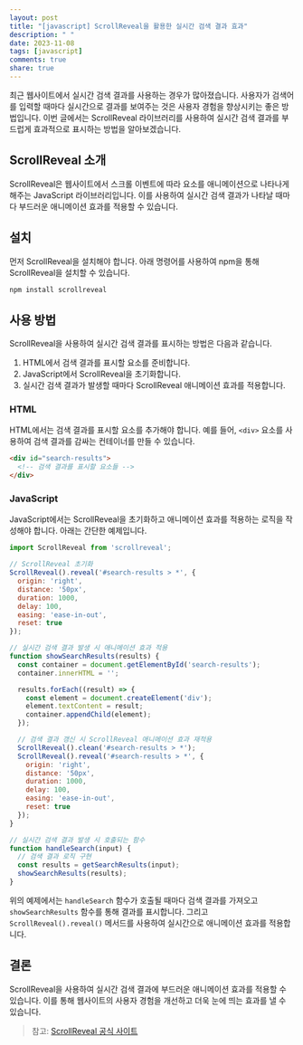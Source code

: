 ```yaml
---
layout: post
title: "[javascript] ScrollReveal을 활용한 실시간 검색 결과 효과"
description: " "
date: 2023-11-08
tags: [javascript]
comments: true
share: true
---
```


최근 웹사이트에서 실시간 검색 결과를 사용하는 경우가 많아졌습니다. 사용자가 검색어를 입력할 때마다 실시간으로 결과를 보여주는 것은 사용자 경험을 향상시키는 좋은 방법입니다. 이번 글에서는 ScrollReveal 라이브러리를 사용하여 실시간 검색 결과를 부드럽게 효과적으로 표시하는 방법을 알아보겠습니다.

## ScrollReveal 소개

ScrollReveal은 웹사이트에서 스크롤 이벤트에 따라 요소를 애니메이션으로 나타나게 해주는 JavaScript 라이브러리입니다. 이를 사용하여 실시간 검색 결과가 나타날 때마다 부드러운 애니메이션 효과를 적용할 수 있습니다.

## 설치

먼저 ScrollReveal을 설치해야 합니다. 아래 명령어를 사용하여 npm을 통해 ScrollReveal을 설치할 수 있습니다.

```javascript
npm install scrollreveal
```

## 사용 방법

ScrollReveal을 사용하여 실시간 검색 결과를 표시하는 방법은 다음과 같습니다.

1. HTML에서 검색 결과를 표시할 요소를 준비합니다.
2. JavaScript에서 ScrollReveal을 초기화합니다.
3. 실시간 검색 결과가 발생할 때마다 ScrollReveal 애니메이션 효과를 적용합니다.

### HTML

HTML에서는 검색 결과를 표시할 요소를 추가해야 합니다. 예를 들어, `<div>` 요소를 사용하여 검색 결과를 감싸는 컨테이너를 만들 수 있습니다.

```html
<div id="search-results">
  <!-- 검색 결과를 표시할 요소들 -->
</div>
```

### JavaScript

JavaScript에서는 ScrollReveal을 초기화하고 애니메이션 효과를 적용하는 로직을 작성해야 합니다. 아래는 간단한 예제입니다.

```javascript
import ScrollReveal from 'scrollreveal';

// ScrollReveal 초기화
ScrollReveal().reveal('#search-results > *', {
  origin: 'right',
  distance: '50px',
  duration: 1000,
  delay: 100,
  easing: 'ease-in-out',
  reset: true
});

// 실시간 검색 결과 발생 시 애니메이션 효과 적용
function showSearchResults(results) {
  const container = document.getElementById('search-results');
  container.innerHTML = '';

  results.forEach((result) => {
    const element = document.createElement('div');
    element.textContent = result;
    container.appendChild(element);
  });

  // 검색 결과 갱신 시 ScrollReveal 애니메이션 효과 재적용
  ScrollReveal().clean('#search-results > *');
  ScrollReveal().reveal('#search-results > *', {
    origin: 'right',
    distance: '50px',
    duration: 1000,
    delay: 100,
    easing: 'ease-in-out',
    reset: true
  });
}

// 실시간 검색 결과 발생 시 호출되는 함수
function handleSearch(input) {
  // 검색 결과 로직 구현
  const results = getSearchResults(input);
  showSearchResults(results);
}
```

위의 예제에서는 `handleSearch` 함수가 호출될 때마다 검색 결과를 가져오고 `showSearchResults` 함수를 통해 결과를 표시합니다. 그리고 `ScrollReveal().reveal()` 메서드를 사용하여 실시간으로 애니메이션 효과를 적용합니다.

## 결론

ScrollReveal을 사용하여 실시간 검색 결과에 부드러운 애니메이션 효과를 적용할 수 있습니다. 이를 통해 웹사이트의 사용자 경험을 개선하고 더욱 눈에 띄는 효과를 낼 수 있습니다.

> 참고: [ScrollReveal 공식 사이트](https://scrollrevealjs.org)